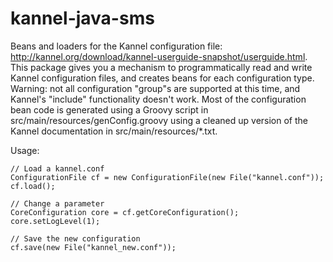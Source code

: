 # kannel-java-sms #

Beans and loaders for the Kannel configuration file: <http://kannel.org/download/kannel-userguide-snapshot/userguide.html>. This package gives you a mechanism to programmatically read and write Kannel configuration files, and creates beans for each configuration type. Warning: not all configuration "group"s are supported at this time, and Kannel's "include" functionality doesn't work. Most of the configuration bean code is generated using a Groovy script in src/main/resources/genConfig.groovy using a cleaned up version of the Kannel documentation in src/main/resources/*.txt.

Usage:

    // Load a kannel.conf
    ConfigurationFile cf = new ConfigurationFile(new File("kannel.conf"));
    cf.load();

    // Change a parameter
    CoreConfiguration core = cf.getCoreConfiguration();
    core.setLogLevel(1);

    // Save the new configuration
    cf.save(new File("kannel_new.conf"));
